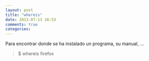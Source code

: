 ```yaml
---
layout: post
title: "whereis"
date: 2013-07-13 16:53
comments: true
categories: 
---
```

Para encontrar donde se ha instalado un programa, su manual, ...

>$ whereis firefox 

